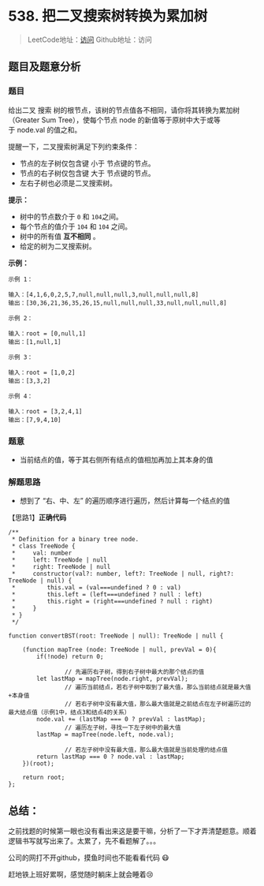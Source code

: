 # 538. 把二叉搜索树转换为累加树

> LeetCode地址：[访问](https://leetcode-cn.com/problems/convert-bst-to-greater-tree/) 
Github地址：访问

## 题目及题意分析

### 题目

给出二叉 搜索 树的根节点，该树的节点值各不相同，请你将其转换为累加树（Greater Sum Tree），使每个节点 node 的新值等于原树中大于或等于 node.val 的值之和。

提醒一下，二叉搜索树满足下列约束条件：

- 节点的左子树仅包含键 小于 节点键的节点。
- 节点的右子树仅包含键 大于 节点键的节点。
- 左右子树也必须是二叉搜索树。

**提示：**

- 树中的节点数介于 `0` 和 `104`之间。
- 每个节点的值介于 `104` 和 `104` 之间。
- 树中的所有值 **互不相同** 。
- 给定的树为二叉搜索树。

**示例：**

```
示例 1：

输入：[4,1,6,0,2,5,7,null,null,null,3,null,null,null,8]
输出：[30,36,21,36,35,26,15,null,null,null,33,null,null,null,8]

示例 2：

输入：root = [0,null,1]
输出：[1,null,1]

示例 3：

输入：root = [1,0,2]
输出：[3,3,2]

示例 4：

输入：root = [3,2,4,1]
输出：[7,9,4,10]
```

### 题意

- 当前结点的值，等于其右侧所有结点的值相加再加上其本身的值

### 解题思路

- 想到了 “右、中、左” 的遍历顺序进行遍历，然后计算每一个结点的值

【思路1】**正确代码**

```tsx
/**
 * Definition for a binary tree node.
 * class TreeNode {
 *     val: number
 *     left: TreeNode | null
 *     right: TreeNode | null
 *     constructor(val?: number, left?: TreeNode | null, right?: TreeNode | null) {
 *         this.val = (val===undefined ? 0 : val)
 *         this.left = (left===undefined ? null : left)
 *         this.right = (right===undefined ? null : right)
 *     }
 * }
 */

function convertBST(root: TreeNode | null): TreeNode | null {
    
    (function mapTree (node: TreeNode | null, prevVal = 0){
        if(!node) return 0;

				// 先遍历右子树，得到右子树中最大的那个结点的值
        let lastMap = mapTree(node.right, prevVal);
				// 遍历当前结点，若右子树中取到了最大值，那么当前结点就是最大值+本身值
				// 若右子树中没有最大值，那么最大值就是之前结点在左子树遍历过的最大结点值（示例1中，结点3和结点4的关系）
        node.val += (lastMap === 0 ? prevVal : lastMap);
				// 遍历左子树，寻找一下左子树中的最大值
        lastMap = mapTree(node.left, node.val);

				// 若左子树中没有最大值，那么最大值就是当前处理的结点值
        return lastMap === 0 ? node.val : lastMap;
    })(root);

    return root;
};
```

## 总结：

之前找题的时候第一眼也没有看出来这是要干嘛，分析了一下才弄清楚题意。顺着逻辑书写就写出来了。太累了，先不看题解了。。。

公司的网打不开github，摸鱼时间也不能看看代码 😷

赶地铁上班好累啊，感觉随时躺床上就会睡着😢